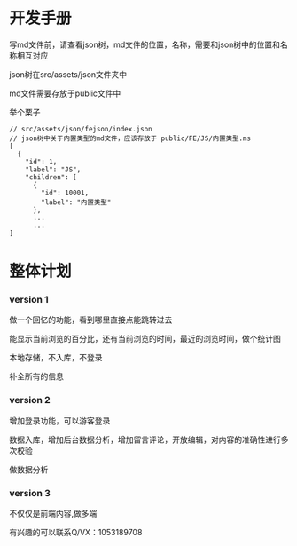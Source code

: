 # 开发手册
写md文件前，请查看json树，md文件的位置，名称，需要和json树中的位置和名称相互对应

json树在src/assets/json文件夹中

md文件需要存放于public文件中

举个栗子

```
// src/assets/json/fejson/index.json
// json树中关于内置类型的md文件，应该存放于 public/FE/JS/内置类型.ms
[
  {
    "id": 1,
    "label": "JS",
    "children": [
      {
        "id": 10001,
        "label": "内置类型"
      },
      ...
      ...
]
```
# 整体计划
### version 1
做一个回忆的功能，看到哪里直接点能跳转过去

能显示当前浏览的百分比，还有当前浏览的时间，最近的浏览时间，做个统计图

本地存储，不入库，不登录

补全所有的信息
### version 2
增加登录功能，可以游客登录

数据入库，增加后台数据分析，增加留言评论，开放编辑，对内容的准确性进行多次校验

做数据分析

### version 3
不仅仅是前端内容,做多端


有兴趣的可以联系Q/VX：1053189708